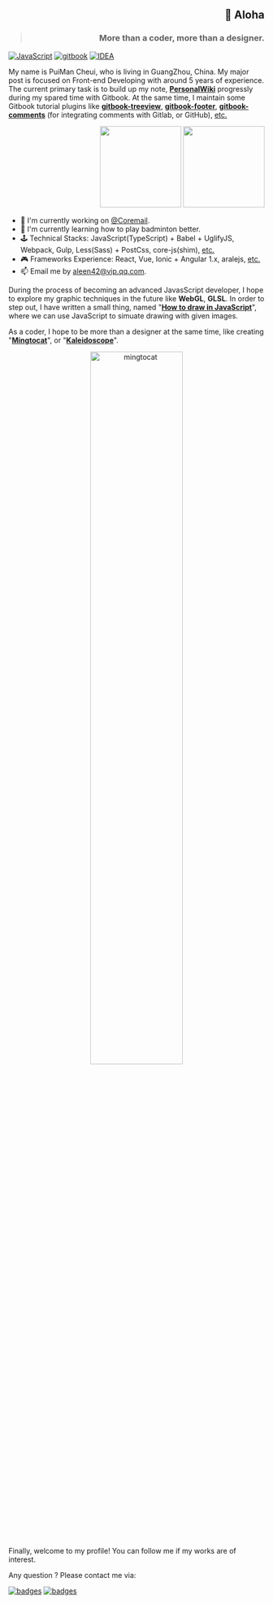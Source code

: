 <h2 align="right">👋 Aloha</h2>
<blockquote align="right"><h3>More than a coder, more than a designer.</h3></blockquote>

[![JavaScript](https://aleen42.github.io/badges/src/javascript.svg)](https://github.com/aleen42/badges) [![gitbook](https://aleen42.github.io/badges/src/gitbook_2.svg)](https://github.com/aleen42/badges) [![IDEA](https://aleen42.github.io/badges/src/idea.svg)](https://github.com/aleen42/badges)

My name is PuiMan Cheui, who is living in GuangZhou, China. My major post is focused on Front-end Developing with around 5 years of experience. The current primary task is to build up my note, [**PersonalWiki**](http://github.com/aleen42/PersonalWiki) progressly during my spared time with Gitbook. At the same time, I maintain some Gitbook tutorial plugins like [**gitbook-treeview**](https://github.com/aleen42/gitbook-treeview), [**gitbook-footer**](https://github.com/aleen42/gitbook-footer), [**gitbook-comments**](https://github.com/aleen42/gitbook-comments) (for integrating comments with Gitlab, or GitHub), [etc.](https://github.com/aleen42?tab=repositories&q=gitbook&type=&language=)

<p align="right">
<img src="https://github-readme-stats.vercel.app/api/top-langs/?username=aleen42&layout=compact&title_color=24292e&text_color=24292e&bg_color=fff" height="160px" />
<img src="https://github-readme-stats.vercel.app/api?username=aleen42&title_color=24292e&text_color=24292e&icon_color=F7DF1E&bg_color=fff&show_icons=true" height="160px" />
</p>

- 🔭 I'm currently working on [@Coremail](https://github.com/Coremail).
- 🏸 I'm currently learning how to play badminton better.
- 🕹 Technical Stacks: JavaScript(TypeScript) + Babel + UglifyJS, Webpack, Gulp, Less(Sass) + PostCss, core-js(shim), [etc.](https://aleen42.github.io/PersonalWiki/Programming/JavaScript/JavaScript.html)
- 🎮 Frameworks Experience: React, Vue, Ionic + Angular 1.x, aralejs, [etc.](https://aleen42.github.io/PersonalWiki/Programming/JavaScript/Framework/Framework.html)
- 📫 Email me by aleen42@vip.qq.com.

During the process of becoming an advanced JavasScript developer, I hope to explore my graphic techniques in the future like **WebGL**, **GLSL**. In order to step out, I have written a small thing, named "[**How to draw in JavaScript**](https://aleen42.github.io/PersonalWiki/post/how_to_draw/how_to_draw.html)", where we can use JavaScript to simuate drawing with given images.

As a coder, I hope to be more than a designer at the same time, like creating "[**Mingtocat**](https://github.com/aleen42/mingtocat)", or "[**Kaleidoscope**](https://aleen42.github.io/PersonalWiki/post/kaleidoscope/kaleidoscope.html)".

<p align="center">
  <a href="https://github.com/aleen42/mingtocat" target="_blank">
    <img alt="mingtocat" title="mingtocat" src="https://aleen42.github.io/mingtocat/emperors/original_suit.gif" width="60%" />
  </a>
</p>

Finally, welcome to my profile! You can follow me if my works are of interest.

Any question ? Please contact me via:

[![badges](https://aleen42.github.io/badges/src/telegram.svg)](https://t.me/aleen42) [![badges](https://aleen42.github.io/badges/src/wechat.svg)](https://github.com/aleen42/aleen42/blob/master/wechat.jpg)
